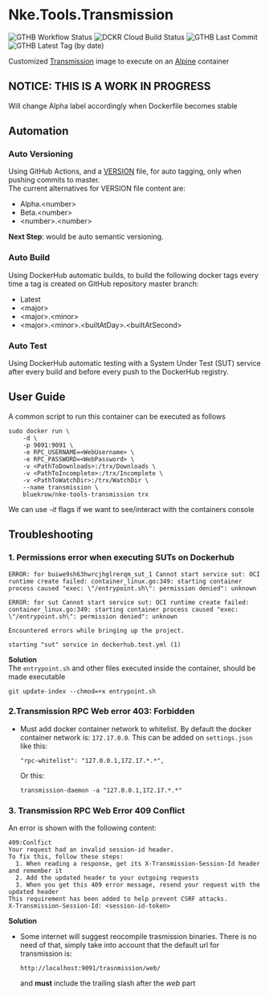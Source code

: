 # Nke.Tools.Transmission 

![GTHB Workflow Status](https://img.shields.io/github/workflow/status/bluekrow-dockerhub/Nke.Tools.Transmission/Auto-Versioning?label=Auto%20Version&logo=github&logoColor=gainsboro)
![DCKR Cloud Build Status](https://img.shields.io/docker/cloud/build/bluekrow/nke-tools-transmission?label=Auto%20Build&logo=docker&logoColor=gainsboro)
![GTHB Last Commit](https://img.shields.io/github/last-commit/bluekrow-dockerhub/Nke.Tools.Transmission?label=Last%20Commit&logo=github&logoColor=gainsboro)
![GTHB Latest Tag (by date)](https://img.shields.io/github/v/tag/bluekrow-dockerhub/Nke.Tools.Transmission?label=Latest%20Tag&logo=github&logoColor=gainsboro)

Customized [Transmission](https://transmissionbt.com/) image to execute on an [Alpine](https://alpinelinux.org) container  

## NOTICE: THIS IS A WORK IN PROGRESS
Will change Alpha label accordingly when Dockerfile becomes stable 

## Automation
### Auto Versioning
Using GitHub Actions, and a [VERSION](VERSION) file, for auto tagging, only when pushing commits to master.  
The current alternatives for VERSION file content are:
- Alpha.\<number>
- Beta.\<number>
- \<number>.\<number>
 
**Next Step**: would be auto semantic versioning.
### Auto Build
Using DockerHub automatic builds, to build the following docker tags every time a tag is created on GitHub repository master branch:
- Latest
- \<major>
- \<major>.\<minor>
- \<major>.\<minor>.\<builtAtDay>.\<builtAtSecond>
### Auto Test 
Using DockerHub automatic testing with a System Under Test (SUT) service after every build and before every push to the DockerHub registry.

## User Guide
A common script to run this container can be executed as follows
```
sudo docker run \
    -d \
    -p 9091:9091 \
    -e RPC_USERNAME=<WebUsername> \
    -e RPC_PASSWORD=<WebPassword> \
    -v <PathToDownloads>:/trx/Downloads \
    -v <PathToIncomplete>:/trx/Incomplete \
    -v <PathToWatchDir>:/trx/WatchDir \
    --name transmission \
    bluekrow/nke-tools-transmission trx   
```
We can use _-it_ flags if we want to see/interact with the containers console

## Troubleshooting
### 1. Permissions error when executing SUTs on Dockerhub
  ```
  ERROR: for buiwe9sh63hwrcjhglrerqm_sut_1 Cannot start service sut: OCI runtime create failed: container_linux.go:349: starting container process caused "exec: \"/entrypoint.sh\": permission denied": unknown  

  ERROR: for sut Cannot start service sut: OCI runtime create failed: container_linux.go:349: starting container process caused "exec: \"/entrypoint.sh\": permission denied": unknown

  Encountered errors while bringing up the project.

  starting "sut" service in dockerhub.test.yml (1)
  ```
  **Solution**  
The `entrypoint.sh` and other files executed inside the container, should be made executable
```
git update-index --chmod=+x entrypoint.sh
```

### 2.Transmission RPC Web error 403: Forbidden
- Must add docker container network to whitelist. By default the docker container network is: `172.17.0.0`. This can be added on `settings.json` like this:
  ```
  "rpc-whitelist": "127.0.0.1,172.17.*.*",
  ```
  Or this:
  ```
  transmission-daemon -a "127.0.0.1,172.17.*.*"
  ```

### 3. Transmission RPC Web Error 409 Conflict
An error is shown with the following content:
```
409:Conlfict
Your request had an invalid session-id header.
To fix this, follow these steps:
  1. When reading a response, get its X-Transmission-Session-Id header and remember it
  2. Add the updated header to your outgoing requests
  3. When you get this 409 error message, resend your request with the updated header
This requirement has been added to help prevent CSRF attacks.
X-Transmission-Session-Id: <session-id-token>
```
**Solution**
- Some internet will suggest reocompile trasmission binaries. There is no need of that, simply take into account that the default url for transmission is:
  ```
  http://localhost:9091/trasnmission/web/
  ``` 
  and **must** include the trailing slash after the _web_ part